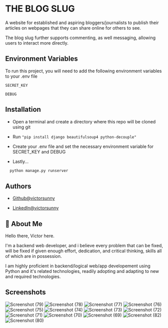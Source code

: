 
# THE BLOG SLUG

A website for established and aspiring bloggers/journalists to publish their articles on webpages that they can share online for others to see.

The blog slug further supports commenting, as well messaging, allowing users to interact more directly.



## Environment Variables

To run this project, you will need to add the following environment variables to your .env file

`SECRET_KEY`

`DEBUG`


## Installation

- Open a terminal and create a directory where this repo will be cloned using git

- Run `"pip install django beautifulsoup4 python-decouple"`

- Create your .env file and set the necessary environment variable for SECRET_KEY and DEBUG

- Lastly...

```bash
  python manage.py runserver
```
    
## Authors

- [Github@victorsunny](https://www.github.com/victorsunny/)

- [LinkedIn@victorsunny](https://www.linkedin.com/victor-sunny-6b06ba220/)

## 🚀 About Me
Hello there, Victor here.

I'm a backend web developer, and i believe every problem that can be fixed, will be fixed if given enough effort, dedication, and critical thinking, skills all of which are in possession.

I am highly proficient in backend/logical web/app developement using Python and it's related technologies, readily adopting and adapting to new and required technologies.


## Screenshots
![Screenshot (79)](https://github.com/user-attachments/assets/9c989ccf-047e-4777-84bf-b3699b6b6b91)
![Screenshot (78)](https://github.com/user-attachments/assets/f37c2dd8-01cd-448e-a7b8-537563b5740d)
![Screenshot (77)](https://github.com/user-attachments/assets/4a184e7c-b5c8-4148-804d-767d5e295cc5)
![Screenshot (76)](https://github.com/user-attachments/assets/3dbe7add-fc5c-4737-a3c5-e97a890be9ee)
![Screenshot (75)](https://github.com/user-attachments/assets/e87bd565-54f3-4d02-a0f0-4b3856b1d227)
![Screenshot (74)](https://github.com/user-attachments/assets/9137c18f-fde0-4906-a587-b336e6362b2d)
![Screenshot (73)](https://github.com/user-attachments/assets/5b0f503a-6841-4b74-8ccc-97356e2ebdfa)
![Screenshot (72)](https://github.com/user-attachments/assets/bb9f90f8-7d41-4ce4-9f6c-e1ee106294ed)
![Screenshot (71)](https://github.com/user-attachments/assets/ece1848c-eeb4-4d4e-95b7-2b658d0a77e1)
![Screenshot (70)](https://github.com/user-attachments/assets/fe091d63-d227-4cca-8d8c-4460b0d31ac8)
![Screenshot (69)](https://github.com/user-attachments/assets/d3b78615-dfff-4ef2-826c-419e4e56d7c0)
![Screenshot (82)](https://github.com/user-attachments/assets/2ca807f2-4c26-43a3-9713-9630b51d56e4)
![Screenshot (80)](https://github.com/user-attachments/assets/19d30e68-1f4b-419c-8e59-71afa66e9271)



